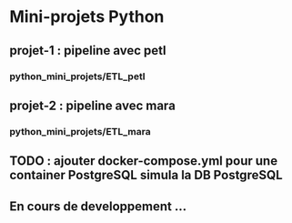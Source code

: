 # Mini-projets Python

## projet-1 : pipeline avec petl
### python_mini_projets/ETL_petl

## projet-2 : pipeline avec mara
### python_mini_projets/ETL_mara


## TODO : ajouter docker-compose.yml pour une container PostgreSQL simula la DB PostgreSQL

## En cours de developpement ... 